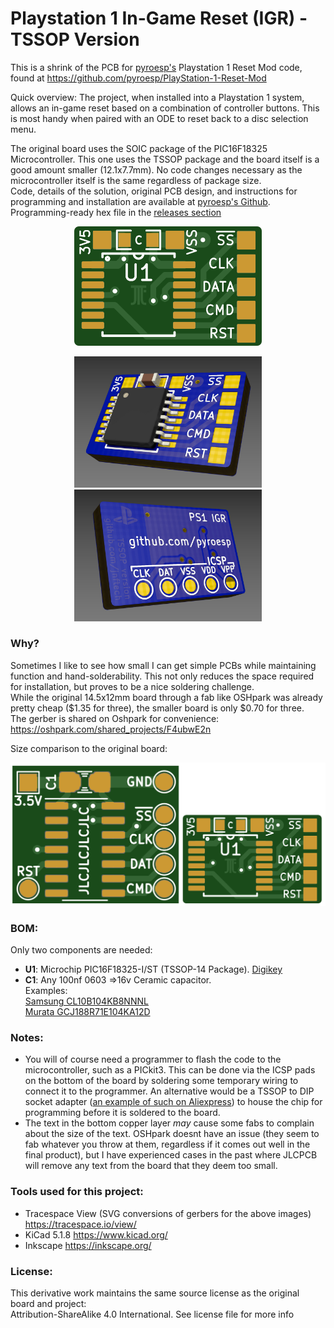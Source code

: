 # Playstation 1 In-Game Reset (IGR) - TSSOP Version

This is a shrink of the PCB for [pyroesp's](https://github.com/pyroesp) Playstation 1 Reset Mod code, found at https://github.com/pyroesp/PlayStation-1-Reset-Mod

Quick overview: The project, when installed into a Playstation 1 system, allows an in-game reset based on a combination of controller buttons. This is most handy when paired with an ODE to reset back to a disc selection menu.

The original board uses the SOIC package of the PIC16F18325 Microcontroller. This one uses the TSSOP package and the board itself is a good amount smaller (12.1x7.7mm). No code changes necessary as the microcontroller itself is the same regardless of package size.  
Code, details of the solution, original PCB design, and instructions for programming and installation are available at [pyroesp's Github](https://github.com/pyroesp). Programming-ready hex file in the [releases section](https://github.com/pyroesp/PlayStation-1-Reset-Mod/releases)


<p align="center">
  <img width="300" src="Images/PS1-IGR TSSOP Version (20210109) svg top.png">
</p>

<p align="center">
  <img width="300" src="Images/PS1-IGR TSSOP Version Top.jpg"> <img width="300" src="Images/PS1-IGR TSSOP Version Bottom.jpg">
</p>

### Why?

Sometimes I like to see how small I can get simple PCBs while maintaining function and hand-solderability. This not only reduces the space required for installation, but proves to be a nice soldering challenge.  
While the original 14.5x12mm board through a fab like OSHpark was already pretty cheap ($1.35 for three), the smaller board is only $0.70 for three.  
The gerber is shared on Oshpark for convenience: https://oshpark.com/shared_projects/F4ubwE2n

Size comparison to the original board:

<p align="center">
  <img width="640" src="Images/PS1-IGR TSSOP Size comparison.png">
</p>

### BOM:

Only two components are needed:
- **U1**: Microchip PIC16F18325-I/ST (TSSOP-14 Package). [Digikey](https://www.digikey.com/en/products/detail/microchip-technology/PIC16F18325-I-ST/5323626)
- **C1**: Any 100nf 0603 =>16v Ceramic capacitor.<br />
    Examples:<br />
        [Samsung CL10B104KB8NNNL](https://www.digikey.com/en/products/detail/samsung-electro-mechanics/CL10B104KB8NNNL/3894274)<br />
        [Murata GCJ188R71E104KA12D](https://www.digikey.com/en/products/detail/murata-electronics/GCJ188R71E104KA12D/7363221)

### Notes:

- You will of course need a programmer to flash the code to the microcontroller, such as a PICkit3. This can be done via the ICSP pads on the bottom of the board by soldering some temporary wiring to connect it to the programmer. An alternative would be a TSSOP to DIP socket adapter ([an example of such on Aliexpress](https://www.aliexpress.com/item/32868905130.html)) to house the chip for programming before it is soldered to the board.
- The text in the bottom copper layer *may* cause some fabs to complain about the size of the text. OSHpark doesnt have an issue (they seem to fab whatever you throw at them, regardless if it comes out well in the final product), but I have experienced cases in the past where JLCPCB will remove any text from the board that they deem too small.

### Tools used for this project:
- Tracespace View (SVG conversions of gerbers for the above images) https://tracespace.io/view/
- KiCad 5.1.8 https://www.kicad.org/
- Inkscape https://inkscape.org/

### License:
This derivative work maintains the same source license as the original board and project:  
Attribution-ShareAlike 4.0 International. See license file for more info
